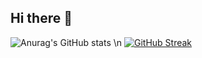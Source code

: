 ## Hi there 👋
![Anurag's GitHub stats](https://github-readme-stats.vercel.app/api?username=worldsleaks&theme=dark&show_icons=true) \n
[![GitHub Streak](https://streak-stats.demolab.com?user=Worldsleaks&theme=highcontrast)](https://git.io/streak-stats)

<!--
**Worldsleaks/worldsleaks** is a ✨ _special_ ✨ repository because its `README.md` (this file) appears on your GitHub profile.

Here are some ideas to get you started:

- 🔭 I’m currently working on ...
- 🌱 I’m currently learning ...
- 👯 I’m looking to collaborate on ...
- 🤔 I’m looking for help with ...
- 💬 Ask me about ...
- 📫 How to reach me: ...
- 😄 Pronouns: ...
- ⚡ Fun fact: ...
-->
